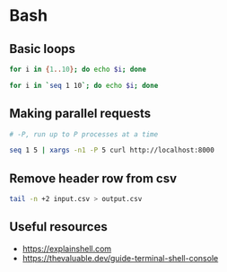 # Bash

## Basic loops
```sh
for i in {1..10}; do echo $i; done
```

```sh
for i in `seq 1 10`; do echo $i; done
```

## Making parallel requests

```sh
# -P, run up to P processes at a time

seq 1 5 | xargs -n1 -P 5 curl http://localhost:8000
```

## Remove header row from csv

```sh
tail -n +2 input.csv > output.csv
```


## Useful resources

- https://explainshell.com
- https://thevaluable.dev/guide-terminal-shell-console
